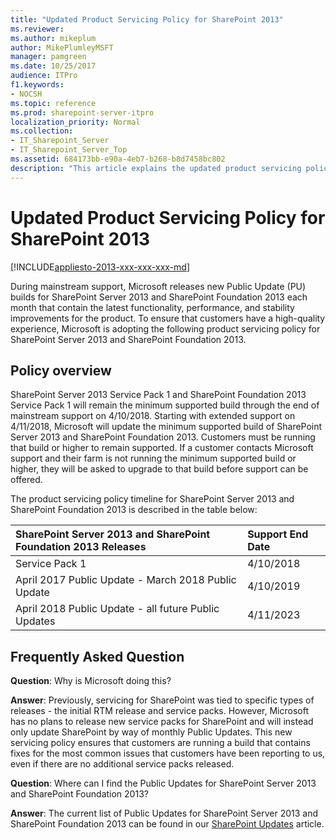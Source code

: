 ```yaml
---
title: "Updated Product Servicing Policy for SharePoint 2013"
ms.reviewer: 
ms.author: mikeplum
author: MikePlumleyMSFT
manager: pamgreen
ms.date: 10/25/2017
audience: ITPro
f1.keywords:
- NOCSH
ms.topic: reference
ms.prod: sharepoint-server-itpro
localization_priority: Normal
ms.collection:
- IT_Sharepoint_Server
- IT_Sharepoint_Server_Top
ms.assetid: 684173bb-e90a-4eb7-b268-b8d7458bc802
description: "This article explains the updated product servicing policy of SharePoint."
---
```


# Updated Product Servicing Policy for SharePoint 2013

[!INCLUDE[appliesto-2013-xxx-xxx-xxx-md](../includes/appliesto-2013-xxx-xxx-xxx-md.md)] 
  
During mainstream support, Microsoft releases new Public Update (PU) builds for SharePoint Server 2013 and SharePoint Foundation 2013 each month that contain the latest functionality, performance, and stability improvements for the product. To ensure that customers have a high-quality experience, Microsoft is adopting the following product servicing policy for SharePoint Server 2013 and SharePoint Foundation 2013.
  
## Policy overview

SharePoint Server 2013 Service Pack 1 and SharePoint Foundation 2013 Service Pack 1 will remain the minimum supported build through the end of mainstream support on 4/10/2018. Starting with extended support on 4/11/2018, Microsoft will update the minimum supported build of SharePoint Server 2013 and SharePoint Foundation 2013. Customers must be running that build or higher to remain supported. If a customer contacts Microsoft support and their farm is not running the minimum supported build or higher, they will be asked to upgrade to that build before support can be offered.
  
The product servicing policy timeline for SharePoint Server 2013 and SharePoint Foundation 2013 is described in the table below:
  
|**SharePoint Server 2013 and SharePoint Foundation 2013 Releases**|**Support End Date**|
|:-----|:-----|
|Service Pack 1  <br/> |4/10/2018  <br/> |
|April 2017 Public Update - March 2018 Public Update  <br/> |4/10/2019  <br/> |
|April 2018 Public Update - all future Public Updates  <br/> |4/11/2023  <br/> |
   
## Frequently Asked Question

 **Question**: Why is Microsoft doing this? 
  
 **Answer**: Previously, servicing for SharePoint was tied to specific types of releases - the initial RTM release and service packs. However, Microsoft has no plans to release new service packs for SharePoint and will instead only update SharePoint by way of monthly Public Updates. This new servicing policy ensures that customers are running a build that contains fixes for the most common issues that customers have been reporting to us, even if there are no additional service packs released. 
  
 **Question**: Where can I find the Public Updates for SharePoint Server 2013 and SharePoint Foundation 2013? 
  
 **Answer**: The current list of Public Updates for SharePoint Server 2013 and SharePoint Foundation 2013 can be found in our [SharePoint Updates](/officeupdates/sharepoint-updates) article. 
  

